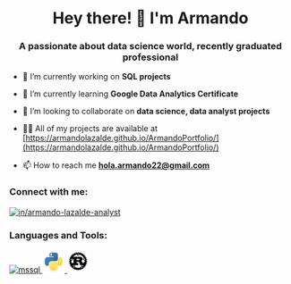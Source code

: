 <h1 align="center">Hey there! 👋 I'm Armando</h1>
<h3 align="center">A passionate about data science world, recently graduated professional</h3>

- 🔭 I’m currently working on **SQL projects**

- 🌱 I’m currently learning **Google Data Analytics Certificate**

- 👯 I’m looking to collaborate on **data science, data analyst projects**

- 👨‍💻 All of my projects are available at [https://armandolazalde.github.io/ArmandoPortfolio/](https://armandolazalde.github.io/ArmandoPortfolio/)

- 📫 How to reach me **hola.armando22@gmail.com**

<h3 align="left">Connect with me:</h3>
<p align="left">
<a href="https://linkedin.com/in/in/armando-lazalde-analyst" target="blank"><img align="center" src="https://raw.githubusercontent.com/rahuldkjain/github-profile-readme-generator/master/src/images/icons/Social/linked-in-alt.svg" alt="in/armando-lazalde-analyst" height="30" width="40" /></a>
</p>

<h3 align="left">Languages and Tools:</h3>
<p align="left"> <a href="https://www.microsoft.com/en-us/sql-server" target="_blank" rel="noreferrer"> <img src="https://www.svgrepo.com/show/303229/microsoft-sql-server-logo.svg" alt="mssql" width="40" height="40"/> </a> <a href="https://www.python.org" target="_blank" rel="noreferrer"> <img src="https://raw.githubusercontent.com/devicons/devicon/master/icons/python/python-original.svg" alt="python" width="40" height="40"/> </a> <a href="https://www.rust-lang.org" target="_blank" rel="noreferrer"> <img src="https://raw.githubusercontent.com/devicons/devicon/master/icons/rust/rust-plain.svg" alt="rust" width="40" height="40"/> </a> </p>
